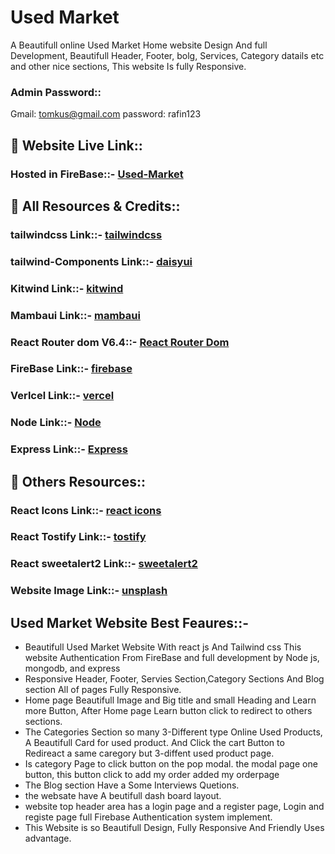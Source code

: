 # Used Market

A Beautifull online Used Market Home website Design And  full Development, Beautifull Header, Footer, bolg, Services, Category datails etc and other nice sections, This website Is fully Responsive.

### Admin Password::
Gmail: tomkus@gmail.com
password: rafin123

## 🔗  Website Live Link::
### Hosted in FireBase::- [Used-Market](https://used-car-market-37ca6.web.app/)

## 🔗 All Resources & Credits::
### tailwindcss Link::- [tailwindcss](https://tailwindcss.com/docs/installation)
### tailwind-Components Link::- [daisyui](https://daisyui.com/docs/install/)
### Kitwind Link::- [kitwind](https://kitwind.io/)
### Mambaui Link::- [mambaui](https://www.mambaui.com/)
### React Router dom V6.4::- [React Router Dom](https://reactrouter.com/en/main)
### FireBase Link::- [firebase](https://firebase.google.com/)
### Verlcel Link::- [vercel](https://vercel.com/)
### Node Link::- [Node](https://nodejs.org/en/)
### Express Link::- [Express](https://expressjs.com/)

## 🔗 Others Resources::
### React Icons Link::- [react icons](https://react-icons.github.io/react-icons/)
### React Tostify Link::- [tostify](https://www.npmjs.com/package/react-toastify)
### React sweetalert2 Link::- [sweetalert2](https://sweetalert2.github.io/recipe-gallery/sweetalert2-react.html)
### Website Image Link::- [unsplash](https://unsplash.com/images)


## Used Market Website Best Feaures::-

- Beautifull Used Market Website With react js And Tailwind css This website Authentication From FireBase and full development by Node js, mongodb, and express
- Responsive Header, Footer, Servies Section,Category Sections And Blog section All of pages Fully Responsive.
- Home page  Beautifull Image and Big title and small Heading and Learn more Button, After Home page Learn button click to redirect to others sections.
- The Categories Section so many 3-Different type Online Used Products, A Beautifull Card for used product. And Click the cart Button to Redireact a same caregory but 3-diffent used product page.
- Is category Page to click button on the pop modal. the modal page one button, this button click to add my order  added my orderpage
- The Blog section Have a Some  Interviews Quetions.
- the websate have A beutifull dash board layout.
- website top header area has a login page and a register page, Login and registe page full Firebase Authentication system implement.
- This Website is so Beautifull Design, Fully Responsive And Friendly Uses advantage.



